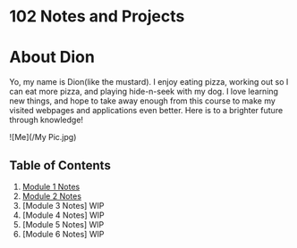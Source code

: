 # 102 Notes and Projects

# About Dion

Yo, my name is Dion(like the mustard). I enjoy eating pizza, working out so I can eat more pizza, and playing hide-n-seek with my dog. I love learning new things, and hope to take away enough from this course to make my visited webpages and applications even better. Here is to a brighter future through knowledge! 

![Me](/My Pic.jpg)

## Table of Contents

1. [Module 1 Notes](/Module1Notes.md) 
1. [Module 2 Notes](/Module-2-Notes.md)
1. [Module 3 Notes] WIP
1. [Module 4 Notes] WIP
1. [Module 5 Notes] WIP
1. [Module 6 Notes] WIP
